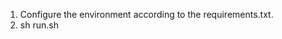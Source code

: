 1. Configure the environment according to the requirements.txt.
2. sh run.sh
                        
